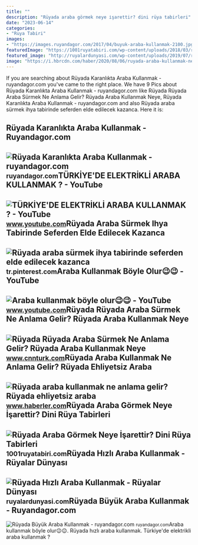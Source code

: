 ```yaml
---
title: ""
description: "Rüyada araba görmek neye i̇şarettir? dini rüya tabirleri"
date: "2023-06-14"
categories:
- "Ruya Tabiri"
images:
- "https://images.ruyandagor.com/2017/04/buyuk-araba-kullanmak-2100.jpg"
featuredImage: "https://1001ruyatabiri.com/wp-content/uploads/2018/03/ruyada-araba-gormek-araba-almak-araba-surmek-araba-kullanmak-beyaz-araba-kirmizi-araba-kazasi-tabiri2-300x184.png"
featured_image: "http://ruyalardunyasi.com/wp-content/uploads/2019/07/ruyada-hizli-araba-kullanmak.jpg"
image: "https://i.hbrcdn.com/haber/2020/08/06/ruyada-araba-kullanmak-ne-anlama-gelir-ruyada-13482906_8521_amp.jpg"
---
```


If you are searching about Rüyada Karanlıkta Araba Kullanmak - ruyandagor.com you've came to the right place. We have 9 Pics about Rüyada Karanlıkta Araba Kullanmak - ruyandagor.com like Rüyada Rüyada Araba Sürmek Ne Anlama Gelir? Rüyada Araba Kullanmak Neye, Rüyada Karanlıkta Araba Kullanmak - ruyandagor.com and also Rüyada araba sürmek ihya tabirinde seferden elde edilecek kazanca. Here it is:

Rüyada Karanlıkta Araba Kullanmak - Ruyandagor.com
--------------------------------------------------

 ![Rüyada Karanlıkta Araba Kullanmak - ruyandagor.com](https://images.ruyandagor.com/2017/04/karanlikta-araba-kullanmak-1958.jpg) <small>ruyandagor.com</small>TÜRKİYE'DE ELEKTRİKLİ ARABA KULLANMAK ? - YouTube
-------------------------------------------------

 ![TÜRKİYE'DE ELEKTRİKLİ ARABA KULLANMAK ? - YouTube](https://i.ytimg.com/vi/iRuVBvKVAhY/maxresdefault.jpg) <small>www.youtube.com</small>Rüyada Araba Sürmek Ihya Tabirinde Seferden Elde Edilecek Kazanca
-----------------------------------------------------------------

 ![Rüyada araba sürmek ihya tabirinde seferden elde edilecek kazanca](https://i.pinimg.com/originals/82/de/fa/82defa96f8223da696b258c33659130a.jpg) <small>tr.pinterest.com</small>Araba Kullanmak Böyle Olur😉😉 - YouTube
--------------------------------------

 ![Araba kullanmak böyle olur😉😉 - YouTube](https://i.ytimg.com/vi/3dXeMUQcUwE/maxresdefault.jpg) <small>www.youtube.com</small>Rüyada Rüyada Araba Sürmek Ne Anlama Gelir? Rüyada Araba Kullanmak Neye
-----------------------------------------------------------------------

 ![Rüyada Rüyada Araba Sürmek Ne Anlama Gelir? Rüyada Araba Kullanmak Neye](https://i.cnnturk.com/i/cnnturk/75/740x416/60f8a2fb5cf3b014e4147d19.jpg) <small>www.cnnturk.com</small>Rüyada Araba Kullanmak Ne Anlama Gelir? Rüyada Ehliyetsiz Araba
---------------------------------------------------------------

 ![Rüyada araba kullanmak ne anlama gelir? Rüyada ehliyetsiz araba](https://i.hbrcdn.com/haber/2020/08/06/ruyada-araba-kullanmak-ne-anlama-gelir-ruyada-13482906_8521_amp.jpg) <small>www.haberler.com</small>Rüyada Araba Görmek Neye İşarettir? Dini Rüya Tabirleri
-------------------------------------------------------

 ![Rüyada Araba Görmek Neye İşarettir? Dini Rüya Tabirleri](https://1001ruyatabiri.com/wp-content/uploads/2018/03/ruyada-araba-gormek-araba-almak-araba-surmek-araba-kullanmak-beyaz-araba-kirmizi-araba-kazasi-tabiri2-300x184.png) <small>1001ruyatabiri.com</small>Rüyada Hızlı Araba Kullanmak - Rüyalar Dünyası
----------------------------------------------

 ![Rüyada Hızlı Araba Kullanmak - Rüyalar Dünyası](http://ruyalardunyasi.com/wp-content/uploads/2019/07/ruyada-hizli-araba-kullanmak.jpg) <small>ruyalardunyasi.com</small>Rüyada Büyük Araba Kullanmak - Ruyandagor.com
---------------------------------------------

 ![Rüyada Büyük Araba Kullanmak - ruyandagor.com](https://images.ruyandagor.com/2017/04/buyuk-araba-kullanmak-2100.jpg) <small>ruyandagor.com</small>Araba kullanmak böyle olur😉😉. Rüyada hızlı araba kullanmak. Türki̇ye'de elektri̇kli̇ araba kullanmak ?

